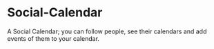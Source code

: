 # Social-Calendar
A Social Calendar; you can follow people, see their calendars and add events of them to your calendar.
